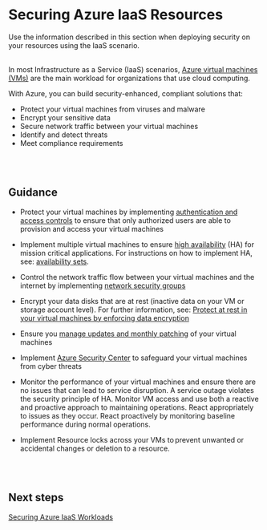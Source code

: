 # Securing Azure laaS Resources
Use the information described in this section when deploying security on your resources using the IaaS scenario.
<br />
<br />

In most Infrastructure as a Service (IaaS) scenarios, [Azure virtual machines (VMs)](https://docs.microsoft.com/azure/virtual-machines/) are the main workload for organizations that use cloud computing.  

With Azure, you can build security-enhanced, compliant solutions that: 

- Protect your virtual machines from viruses and malware 
- Encrypt your sensitive data 
- Secure network traffic between your virtual machines 
- Identify and detect threats 
- Meet compliance requirements 
<br />
<br />

## Guidance 
- Protect your virtual machines by implementing [authentication and access controls](https://docs.microsoft.com/en-us/azure/security/azure-security-best-practices-vms#vm-authentication-and-access-control) to ensure that only authorized users are able to provision and access your virtual machines 

- Implement multiple virtual machines to ensure [high availability](https://docs.microsoft.com/en-us/azure/security/azure-security-best-practices-vms#vm-availability-and-network-access) (HA) for mission critical applications. For instructions on how to implement HA, see:  [availability sets](https://docs.microsoft.com/en-us/azure/virtual-machines/windows/tutorial-availability-sets). 

- Control the network traffic flow between your virtual machines and the internet by implementing [network security groups](https://docs.microsoft.com/en-us/azure/virtual-network/virtual-networks-nsg) 

- Encrypt your data disks that are at rest (inactive data on your VM or storage account level). For further information, see: [Protect at rest in your virtual machines by enforcing data encryption](https://docs.microsoft.com/en-us/azure/security/azure-security-best-practices-vms#protect-data-at-rest-in-your-vms-by-enforcing-encryption)  

- Ensure you [manage updates and monthly patching](https://docs.microsoft.com/en-us/azure/security/azure-security-best-practices-vms#manage-your-vm-updates) of your virtual machines 

- Implement [Azure Security Center](https://docs.microsoft.com/en-us/azure/security-center/security-center-intro) to safeguard your virtual machines from cyber threats 

- Monitor the performance of your virtual machines and ensure there are no issues that can lead to service disruption. A service outage violates the security principle of HA. Monitor VM access and use both a reactive and proactive approach to maintaining operations. React appropriately to issues as they occur. React proactively by monitoring baseline performance during normal operations. 

- Implement Resource locks across your VMs to prevent unwanted or accidental changes or deletion to a resource.   
<br />
<br />

## Next steps 
[Securing Azure IaaS Workloads](https://github.com/nmcgregor/Azure-Security/blob/master/3.1.1-Securing-Azure-IaaS-Workloads.md)
